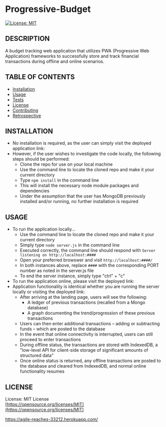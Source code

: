 # Progressive-Budget

[![License: MIT](https://img.shields.io/badge/License-MIT-yellow.svg)](https://opensource.org/licenses/MIT)



## DESCRIPTION
A budget tracking web application that utilizes PWA (Progressive Web Application) frameworks to successfully store and track financial transactions during offline and online scenarios.



## TABLE OF CONTENTS
* [Installation](#installation)
* [Usage](#usage)
* [Tests](#tests)
* [License](#license)
* [Contributing](#contributing)
* [Retrospective](#retrospective)

## INSTALLATION
- No installation is required, as the user can simply visit the deployed application link: 
- However, if the user wishes to investigate the code locally, the following steps should be performed:
    - Clone the repo for use on your local machine
    - Use the command line to locate the cloned repo and make it your current directory
    - Type `npm install` in the command line
    - This will install the necessary node module packages and dependencies
    - Under the assumption that the user has MongoDB previously installed and/or running, no further installation is required

## USAGE
- To run the application locally...
    - Use the command line to locate the cloned repo and make it your current directory
    - Simply type `node server.js` in the command line
    - Executed correctly, the command line should respond with `Server listening on http://localhost:####`
    - Open your preferred browswer and visit `http://localhost:####/`
    - In both instances above, replace `####` with the corresponding PORT number as noted in the server.js file
    - To end the server instance, simply type "ctrl" + "c"
- To run the application online, please visit the deployed link: []()
- Application functionality is identical whether you are running the server locally or visiting the deployed link:
    - After arriving at the landing page, users will see the following:
        - A ledger of previous transactions (recalled from a Mongo database)
        - A graph documenting the trend/progression of these previous transactions
    - Users can then enter additional transactions – adding or subtracting funds – which are posted to the database
    - In the event that online connectivity is interrupted, users can still proceed to enter transactions
    - During offline status, the transactions are stored with IndexedDB, a "low-level API for client-side storage of significant amounts of structured data"
    - Once online status is returned, any offline transactions are posted to the database and cleared from IndexedDB, and normal online functionality resumes



## LICENSE
License: MIT License<br>
[https://opensource.org/licenses/MIT](https://opensource.org/licenses/MIT)

https://agile-reaches-33212.herokuapp.com/







